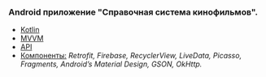 ### Android приложение "Справочная система кинофильмов".

- <u>Kotlin
- MVVM</u>
- [API](https://kinopoiskapiunofficial.tech/documentation/api/#/films)
- <u>Компоненты:</u> *Retrofit, Firebase, RecyclerView, LiveData, Picasso, Fragments, Android’s Material Design, GSON, OkHttp.*